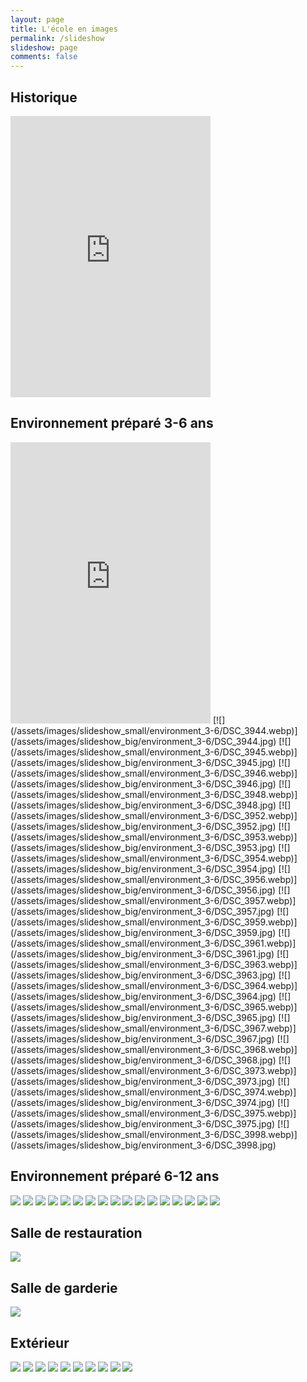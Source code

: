 ```yaml
---
layout: page
title: L'école en images
permalink: /slideshow
slideshow: page
comments: false
---
```

## Historique

<iframe src="https://drive.google.com/file/preview?id=1EIQMc_Ny0w30a6Dc3PzGWgpcscfYzrSP" width="320" height="450" frameborder="0" allowfullscreen="true" mozallowfullscreen="true" webkitallowfullscreen="true"></iframe>

## Environnement préparé 3-6 ans

<iframe src="https://drive.google.com/file/preview?id=1LsuX7If_fTtuc8p5M-RsVKjqr47QVG6P" width="320" height="450" frameborder="0" allowfullscreen="true" mozallowfullscreen="true" webkitallowfullscreen="true"></iframe>
[![](/assets/images/slideshow_small/environment_3-6/DSC_3944.webp)](/assets/images/slideshow_big/environment_3-6/DSC_3944.jpg)
[![](/assets/images/slideshow_small/environment_3-6/DSC_3945.webp)](/assets/images/slideshow_big/environment_3-6/DSC_3945.jpg)
[![](/assets/images/slideshow_small/environment_3-6/DSC_3946.webp)](/assets/images/slideshow_big/environment_3-6/DSC_3946.jpg)
[![](/assets/images/slideshow_small/environment_3-6/DSC_3948.webp)](/assets/images/slideshow_big/environment_3-6/DSC_3948.jpg)
[![](/assets/images/slideshow_small/environment_3-6/DSC_3952.webp)](/assets/images/slideshow_big/environment_3-6/DSC_3952.jpg)
[![](/assets/images/slideshow_small/environment_3-6/DSC_3953.webp)](/assets/images/slideshow_big/environment_3-6/DSC_3953.jpg)
[![](/assets/images/slideshow_small/environment_3-6/DSC_3954.webp)](/assets/images/slideshow_big/environment_3-6/DSC_3954.jpg)
[![](/assets/images/slideshow_small/environment_3-6/DSC_3956.webp)](/assets/images/slideshow_big/environment_3-6/DSC_3956.jpg)
[![](/assets/images/slideshow_small/environment_3-6/DSC_3957.webp)](/assets/images/slideshow_big/environment_3-6/DSC_3957.jpg)
[![](/assets/images/slideshow_small/environment_3-6/DSC_3959.webp)](/assets/images/slideshow_big/environment_3-6/DSC_3959.jpg)
[![](/assets/images/slideshow_small/environment_3-6/DSC_3961.webp)](/assets/images/slideshow_big/environment_3-6/DSC_3961.jpg)
[![](/assets/images/slideshow_small/environment_3-6/DSC_3963.webp)](/assets/images/slideshow_big/environment_3-6/DSC_3963.jpg)
[![](/assets/images/slideshow_small/environment_3-6/DSC_3964.webp)](/assets/images/slideshow_big/environment_3-6/DSC_3964.jpg)
[![](/assets/images/slideshow_small/environment_3-6/DSC_3965.webp)](/assets/images/slideshow_big/environment_3-6/DSC_3965.jpg)
[![](/assets/images/slideshow_small/environment_3-6/DSC_3967.webp)](/assets/images/slideshow_big/environment_3-6/DSC_3967.jpg)
[![](/assets/images/slideshow_small/environment_3-6/DSC_3968.webp)](/assets/images/slideshow_big/environment_3-6/DSC_3968.jpg)
[![](/assets/images/slideshow_small/environment_3-6/DSC_3973.webp)](/assets/images/slideshow_big/environment_3-6/DSC_3973.jpg)
[![](/assets/images/slideshow_small/environment_3-6/DSC_3974.webp)](/assets/images/slideshow_big/environment_3-6/DSC_3974.jpg)
[![](/assets/images/slideshow_small/environment_3-6/DSC_3975.webp)](/assets/images/slideshow_big/environment_3-6/DSC_3975.jpg)
[![](/assets/images/slideshow_small/environment_3-6/DSC_3998.webp)](/assets/images/slideshow_big/environment_3-6/DSC_3998.jpg)

## Environnement préparé 6-12 ans

[![](/assets/images/slideshow_small/environment_6-12/DSC_3972.webp)](/assets/images/slideshow_big/environment_6-12/DSC_3972.jpg)
[![](/assets/images/slideshow_small/environment_6-12/DSC_3977.webp)](/assets/images/slideshow_big/environment_6-12/DSC_3977.jpg)
[![](/assets/images/slideshow_small/environment_6-12/DSC_3978.webp)](/assets/images/slideshow_big/environment_6-12/DSC_3978.jpg)
[![](/assets/images/slideshow_small/environment_6-12/DSC_3979.webp)](/assets/images/slideshow_big/environment_6-12/DSC_3979.jpg)
[![](/assets/images/slideshow_small/environment_6-12/DSC_3982.webp)](/assets/images/slideshow_big/environment_6-12/DSC_3982.jpg)
[![](/assets/images/slideshow_small/environment_6-12/DSC_3985.webp)](/assets/images/slideshow_big/environment_6-12/DSC_3985.jpg)
[![](/assets/images/slideshow_small/environment_6-12/DSC_3986.webp)](/assets/images/slideshow_big/environment_6-12/DSC_3986.jpg)
[![](/assets/images/slideshow_small/environment_6-12/DSC_3987.webp)](/assets/images/slideshow_big/environment_6-12/DSC_3987.jpg)
[![](/assets/images/slideshow_small/environment_6-12/DSC_3988.webp)](/assets/images/slideshow_big/environment_6-12/DSC_3988.jpg)
[![](/assets/images/slideshow_small/environment_6-12/DSC_3989.webp)](/assets/images/slideshow_big/environment_6-12/DSC_3989.jpg)
[![](/assets/images/slideshow_small/environment_6-12/DSC_3990.webp)](/assets/images/slideshow_big/environment_6-12/DSC_3990.jpg)
[![](/assets/images/slideshow_small/environment_6-12/DSC_3991.webp)](/assets/images/slideshow_big/environment_6-12/DSC_3991.jpg)
[![](/assets/images/slideshow_small/environment_6-12/DSC_3992.webp)](/assets/images/slideshow_big/environment_6-12/DSC_3992.jpg)
[![](/assets/images/slideshow_small/environment_6-12/DSC_3993.webp)](/assets/images/slideshow_big/environment_6-12/DSC_3993.jpg)
[![](/assets/images/slideshow_small/environment_6-12/DSC_3994.webp)](/assets/images/slideshow_big/environment_6-12/DSC_3994.jpg)
[![](/assets/images/slideshow_small/environment_6-12/DSC_3995.webp)](/assets/images/slideshow_big/environment_6-12/DSC_3995.jpg)
[![](/assets/images/slideshow_small/environment_6-12/DSC_3997.webp)](/assets/images/slideshow_big/environment_6-12/DSC_3997.jpg)

## Salle de restauration

[![](/assets/images/slideshow_small/restaurant/DSC_4014.webp)](/assets/images/slideshow_big/restaurant/DSC_4014.jpg)

## Salle de garderie

[![](/assets/images/slideshow_small/nursery/DSC_4015.webp)](/assets/images/slideshow_big/nursery/DSC_4015.jpg)

## Extérieur

[![](/assets/images/slideshow_small/outside/DSC_4001.webp)](/assets/images/slideshow_big/outside/DSC_4001.jpg)
[![](/assets/images/slideshow_small/outside/DSC_4002.webp)](/assets/images/slideshow_big/outside/DSC_4002.jpg)
[![](/assets/images/slideshow_small/outside/DSC_4005.webp)](/assets/images/slideshow_big/outside/DSC_4005.jpg)
[![](/assets/images/slideshow_small/outside/DSC_4006.webp)](/assets/images/slideshow_big/outside/DSC_4006.jpg)
[![](/assets/images/slideshow_small/outside/DSC_4007.webp)](/assets/images/slideshow_big/outside/DSC_4007.jpg)
[![](/assets/images/slideshow_small/outside/DSC_4008.webp)](/assets/images/slideshow_big/outside/DSC_4008.jpg)
[![](/assets/images/slideshow_small/outside/DSC_4009.webp)](/assets/images/slideshow_big/outside/DSC_4009.jpg)
[![](/assets/images/slideshow_small/outside/DSC_4010.webp)](/assets/images/slideshow_big/outside/DSC_4010.jpg)
[![](/assets/images/slideshow_small/outside/DSC_4011.webp)](/assets/images/slideshow_big/outside/DSC_4011.jpg)
[![](/assets/images/slideshow_small/outside/DSC_4016.webp)](/assets/images/slideshow_big/outside/DSC_4016.jpg)

